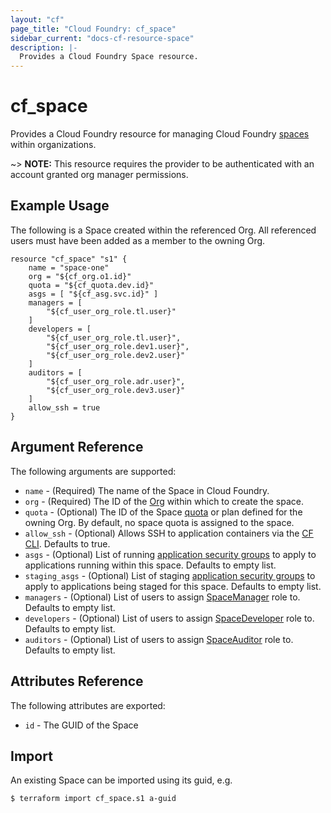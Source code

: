 ```yaml
---
layout: "cf"
page_title: "Cloud Foundry: cf_space"
sidebar_current: "docs-cf-resource-space"
description: |-
  Provides a Cloud Foundry Space resource.
---
```


# cf\_space

Provides a Cloud Foundry resource for managing Cloud Foundry [spaces](https://docs.cloudfoundry.org/concepts/roles.html) within organizations.

~> **NOTE:** This resource requires the provider to be authenticated with an account granted org manager permissions.


## Example Usage

The following is a Space created within the referenced Org. All referenced users must have been added as a member to the owning Org.

```
resource "cf_space" "s1" {
    name = "space-one"
    org = "${cf_org.o1.id}"
    quota = "${cf_quota.dev.id}"
    asgs = [ "${cf_asg.svc.id}" ]
    managers = [
        "${cf_user_org_role.tl.user}"
    ]
    developers = [
        "${cf_user_org_role.tl.user}",
        "${cf_user_org_role.dev1.user}",
        "${cf_user_org_role.dev2.user}"
    ]
    auditors = [
        "${cf_user_org_role.adr.user}",
        "${cf_user_org_role.dev3.user}"
    ]
    allow_ssh = true
}
```

## Argument Reference

The following arguments are supported:

* `name` - (Required) The name of the Space in Cloud Foundry.
* `org` - (Required) The ID of the [Org](/docs/providers/cloudfoundry/r/org.html) within which to create the space.
* `quota` - (Optional) The ID of the Space [quota](/docs/providers/cloudfoundry/r/quota.html) or plan defined for the owning Org. By default, no space quota is assigned to the space. 
* `allow_ssh` - (Optional) Allows SSH to application containers via the [CF CLI](https://github.com/cloudfoundry/cli). Defaults to true.
* `asgs` - (Optional) List of running [application security groups](/docs/providers/cloudfoundry/r/asg.html) to apply to applications running within this space. Defaults to empty list.
* `staging_asgs` - (Optional) List of staging [application security groups](/docs/providers/cloudfoundry/r/asg.html) to apply to applications being staged for this space. Defaults to empty list.
* `managers` - (Optional) List of users to assign [SpaceManager](https://docs.cloudfoundry.org/concepts/roles.html#roles) role to. Defaults to empty list.
* `developers` - (Optional) List of users to assign [SpaceDeveloper](https://docs.cloudfoundry.org/concepts/roles.html#roles) role to. Defaults to empty list.
* `auditors` - (Optional) List of users to assign [SpaceAuditor](https://docs.cloudfoundry.org/concepts/roles.html#roles) role to. Defaults to empty list.

## Attributes Reference

The following attributes are exported:

* `id` - The GUID of the Space

## Import

An existing Space can be imported using its guid, e.g.

```
$ terraform import cf_space.s1 a-guid
```

